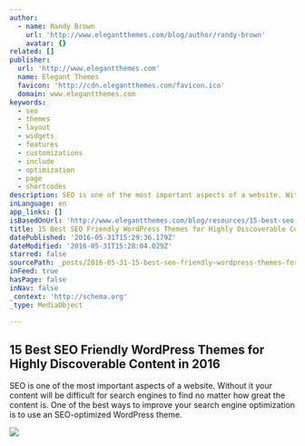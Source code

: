 ```yaml
---
author:
  - name: Randy Brown
    url: 'http://www.elegantthemes.com/blog/author/randy-brown'
    avatar: {}
related: []
publisher:
  url: 'http://www.elegantthemes.com'
  name: Elegant Themes
  favicon: 'http://cdn.elegantthemes.com/favicon.ico'
  domain: www.elegantthemes.com
keywords:
  - seo
  - themes
  - layout
  - widgets
  - features
  - customizations
  - include
  - optimization
  - page
  - shortcodes
description: SEO is one of the most important aspects of a website. Without it your content will be difficult for search engines to find no matter how great the content is. One of the best ways to improve your search engine optimization is to use an SEO-optimized WordPress theme.
inLanguage: en
app_links: []
isBasedOnUrl: 'http://www.elegantthemes.com/blog/resources/15-best-seo-friendly-wordpress-themes-for-highly-discoverable-content-in-2016'
title: 15 Best SEO Friendly WordPress Themes for Highly Discoverable Content in 2016
datePublished: '2016-05-31T15:29:36.179Z'
dateModified: '2016-05-31T15:28:04.029Z'
starred: false
sourcePath: _posts/2016-05-31-15-best-seo-friendly-wordpress-themes-for-highly-discoverabl.md
inFeed: true
hasPage: false
inNav: false
_context: 'http://schema.org'
_type: MediaObject

---
```

<article style=""><h1>15 Best SEO Friendly WordPress Themes for Highly Discoverable Content in 2016</h1><p>SEO is one of the most important aspects of a website. Without it your content will be difficult for search engines to find no matter how great the content is. One of the best ways to improve your search engine optimization is to use an SEO-optimized WordPress theme.</p><img src="http://cdn.elegantthemes.com/blog/wp-content/uploads/2016/05/divi-1.png" /></article>